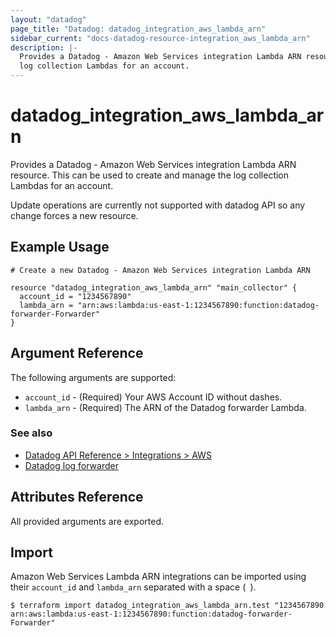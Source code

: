 ```yaml
---
layout: "datadog"
page_title: "Datadog: datadog_integration_aws_lambda_arn"
sidebar_current: "docs-datadog-resource-integration_aws_lambda_arn"
description: |-
  Provides a Datadog - Amazon Web Services integration Lambda ARN resource. This can be used to create and manage the 
  log collection Lambdas for an account.
---
```


# datadog_integration_aws_lambda_arn

Provides a Datadog - Amazon Web Services integration Lambda ARN resource. This can be used to create and manage the 
log collection Lambdas for an account.

Update operations are currently not supported with datadog API so any change forces a new resource.

## Example Usage

```hcl
# Create a new Datadog - Amazon Web Services integration Lambda ARN

resource "datadog_integration_aws_lambda_arn" "main_collector" {
  account_id = "1234567890"
  lambda_arn = "arn:aws:lambda:us-east-1:1234567890:function:datadog-forwarder-Forwarder"
}
```

## Argument Reference

The following arguments are supported:

* `account_id` - (Required) Your AWS Account ID without dashes.
* `lambda_arn` - (Required) The ARN of the Datadog forwarder Lambda.

### See also
* [Datadog API Reference > Integrations > AWS](https://docs.datadoghq.com/api/?lang=bash#aws)
* [Datadog log forwarder](https://github.com/DataDog/datadog-serverless-functions/tree/master/aws/logs_monitoring)

## Attributes Reference

All provided arguments are exported.

## Import

Amazon Web Services Lambda ARN integrations can be imported using their `account_id` and `lambda_arn` separated with a space (` `).

```
$ terraform import datadog_integration_aws_lambda_arn.test "1234567890 arn:aws:lambda:us-east-1:1234567890:function:datadog-forwarder-Forwarder"
```
